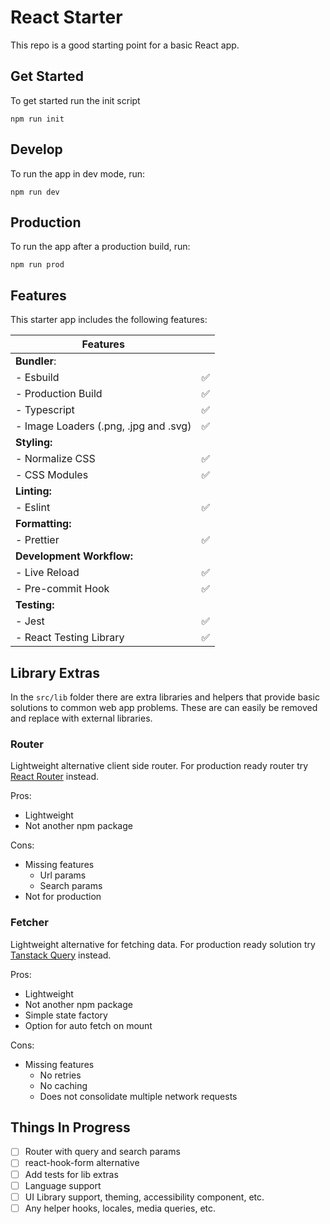# React Starter

This repo is a good starting point for a basic React app.

## Get Started

To get started run the init script

```
npm run init
```

## Develop

To run the app in dev mode, run:

```
npm run dev
```

## Production

To run the app after a production build, run:

```
npm run prod
```

## Features

This starter app includes the following features:

| **Features**                          |     |
| ------------------------------------- | --- |
| **Bundler**:                          |     |
| - Esbuild                             | ✅  |
| - Production Build                   | ✅  |
| - Typescript                          | ✅  |
| - Image Loaders (.png, .jpg and .svg) | ✅  |
| **Styling:**                          |     |
| - Normalize CSS                       | ✅  |
| - CSS Modules                         | ✅  |
| **Linting:**                          |     |
| - Eslint                              | ✅  |
| **Formatting:**                       |     |
| - Prettier                            | ✅  |
| **Development Workflow:**             |     |
| - Live Reload                         | ✅  |
| - Pre-commit Hook                     | ✅  |
| **Testing:**                          |     |
| - Jest                                | ✅  |
| - React Testing Library               | ✅  |

## Library Extras

In the `src/lib` folder there are extra libraries and helpers that provide basic solutions to common web app problems.
These are can easily be removed and replace with external libraries.

### Router

Lightweight alternative client side router.
For production ready router try [React Router](https://reactrouter.com/en/main) instead.

Pros:

- Lightweight
- Not another npm package

Cons:

- Missing features
  - Url params
  - Search params
- Not for production

### Fetcher

Lightweight alternative for fetching data.
For production ready solution try [Tanstack Query](https://tanstack.com/query/latest/) instead.

Pros:

- Lightweight
- Not another npm package
- Simple state factory
- Option for auto fetch on mount

Cons:

- Missing features
  - No retries
  - No caching
  - Does not consolidate multiple network requests

## Things In Progress

- [ ] Router with query and search params
- [ ] react-hook-form alternative
- [ ] Add tests for lib extras
- [ ] Language support
- [ ] UI Library support, theming, accessibility component, etc.
- [ ] Any helper hooks, locales, media queries, etc.
